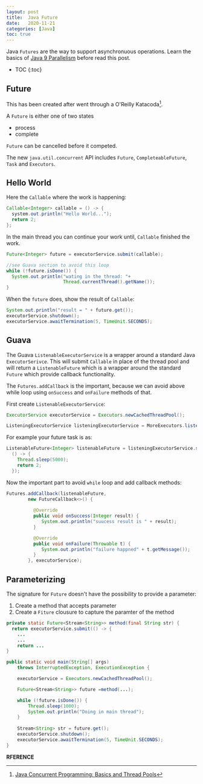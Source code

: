 ```yaml
---
layout: post
title:  Java Future
date:   2020-11-21
categories: [Java]
toc: true
---
```


Java `Futures` are the way to support asynchronuous operations. Learn the basics of [Java 9 Parallelism](https://ojitha.blogspot.com/2020/11/java-9-parallelism.html) before read this post. 

<!--more-->

* TOC
{:toc}
## Future

This has been created after went through a O'Reilly Katacoda[^1]. 

A `Future` is either one of two states

- process 
- complete

`Future` can be cancelled before it competed.

The new `java.util.concurrent` API includes `Future`, `CompleteableFuture`, `Task` and `Executors`.

## Hello World

Here the `Callable` where the work is happening:

```java
Callable<Integer> callable = () -> {
  system.out.println("Hello World...");
  return 2;
};
```

In the main thread you can continue your work until, `Callable` finished the work.

```java
Future<Integer> future = executorService.submit(callable);

//see Guava section to avoid this loop
while (!future.isDone()) {
  System.out.println("wating in the thread: "+
                     Thread.currentThread().getName());
}
```

When the `future` does, show the result of `Callable`:

```java
System.out.println("result = " + future.get());
executorService.shutdown();
executorService.awaitTermination(5, TimeUnit.SECONDS);
```

## Guava

The Guava `ListenableExecutorService` is a wrapper around a standard Java `ExecutorSerivce`. This will submit `Callable` in place of the thread pool and will return a `ListenableFuture` which is a wrapper around the standard `Future` which provide callback functionality.

The `Futures.addCallback` is the important, because we can avoid above while loop using `onSuccess` and `onFailure` methods of that.

First create `ListenableExecutorService`:

```java
ExecutorService executorService = Executors.newCachedThreadPool();

ListeningExecutorService listeningExecutorService = MoreExecutors.listeningDecorator(executorService);
```

For example your future task is as:

```java
ListenableFuture<Integer> listenableFuture = listeningExecutorService.submit(
  () -> {
    Thread.sleep(5000);
    return 2;
  });
```

Now the important part to avoid `while` loop and add callback methods:

```java
Futures.addCallback(listenableFuture,
        new FutureCallback<>() {
          
          @Override
          public void onSuccess(Integer result) {
             System.out.println("suucess result is " + result);
          }            

          @Override
          public void onFailure(Throwable t) {
             System.out.println("failure happned" + t.getMessage());
          }
        }, executorService);
```



## Parameterizing

The signature for `Future` doesn't have the possibility to provide a parameter:

1. Create a method that accepts parameter
2. Create a `Fiture` clousure to capture the paramter of the method

```java
private static Future<Stream<String>> method(final String str) {
  return executorService.submit(() -> {
    ...
    ...  
    return ...
}

public static void main(String[] args)
    throws InterruptedException, ExecutionException {

    executorService = Executors.newCachedThreadPool();

    Future<Stream<String>> future =method(...);

    while (!future.isDone()) {
        Thread.sleep(1000);
        System.out.println("Doing in main thread");
    }
      
    Stream<String> str = future.get();
    executorService.shutdown();
    executorService.awaitTermination(5, TimeUnit.SECONDS);
}
```



**RFERENCE**

[^1]: [Java Concurrent Programming: Basics and Thread Pools](https://learning.oreilly.com/scenarios/java-concurrent-programming/9781492093503/)


